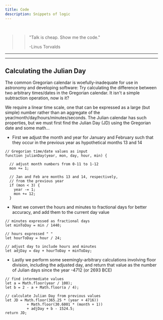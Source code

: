 ```yaml
---
title: Code
description: Snippets of logic
---
```


<br>

>> "Talk is cheap. Show me the code."
>>
>> -Linus Torvalds

---
---

<div class="gridwrap">
    <div class="gridright"> 
        <h2>Calculating the Julian Day</h2>     
        <p class="blocktext">The common Gregorian calendar is woefully-inadequate for use in
        astronomy and developing software: Try calculating the difference between two arbitrary times/dates 
        in the Gregorian calendar. It isn't a simple subtraction operation, now is it?</p>        
        <p class="blocktext">We require a linear time scale, one that can be expressed as a large (but simple) 
        number rather than an aggregate of the year/month/day/hours/minutes/seconds. The Julian calendar has
        such properties, but we must first find the Julian Day (JD) using the Gregorian date and some math...</p>
<ul>
<li>First we adjust the month and year for January and February such that they
occur in the previous year as hypothetical months 13 and 14</li>
</ul>      

```
// Gregorian time/date values as input
function julianDay(year, mon, day, hour, min) {

  // adjust month numbers from 0-11 to 1-12
  mon += 1; 

  // Jan and Feb are months 13 and 14, respectively, 
  // from the previous year
  if (mon < 3) { 
    year -= 1;   
    mon += 12;
  }            
```     

<ul>
  <li>Next we convert the hours and minutes to fractional days for better accuracy,
    and add them to the current day value</li>
</ul>

```                               
// minutes expressed as fractional days
let minToDay = min / 1440; 

// hours expressed " " 
let hourToDay = hour / 24; 

// adjust day to include hours and minutes
let adjDay = day + hourToDay + minToDay; 
```

<ul>
<li>Lastly we perform some seemingly-arbitrary calculations involving floor 
  division, including the adjusted day, and return that value as the number of
  Julian days since the year -4712 (or 2693 BCE)</li>
</ul>

```
// find intermediate values
let a = Math.floor(year / 100);
let b = 2 - a + Math.floor(a / 4);

// calculate Julian Day from previous values
let JD = Math.floor(365.25 * (year + 4716)) 
          + Math.floor(30.6001 * (month + 1)) 
          + adjDay + b - 1524.5; 
return JD;           
```

   </div>
</div>
